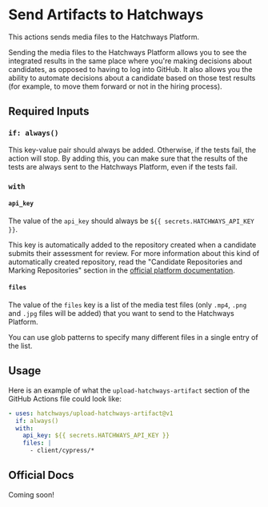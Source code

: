 # Send Artifacts to Hatchways

This actions sends media files to the Hatchways Platform.

Sending the media files to the Hatchways Platform allows you to see the integrated results in the same place where you're making decisions about candidates, as opposed to having to log into GitHub. It also allows you the ability to automate decisions about a candidate based on those test results (for example, to move them forward or not in the hiring process).

## Required Inputs

### `if: always()`

This key-value pair should always be added. Otherwise, if the tests fail, the action will stop. By adding this, you can make sure that the results of the tests are always sent to the Hatchways Platform, even if the tests fail.

### `with`

#### `api_key`

The value of the `api_key` should always be `${{ secrets.HATCHWAYS_API_KEY }}`.

This key is automatically added to the repository created when a candidate submits their assessment for review. For more information about this kind of automatically created repository, read the "Candidate Repositories and Marking Repositories" section in the [official platform documentation](https://docs.hatchways.io/docs/automating-an-assessment#4-optional-display-automated-tests-results-in-the-hatchways-platform).

#### `files`

The value of the `files` key is a list of the media test files (only `.mp4`, `.png` and `.jpg` files will be added) that you want to send to the Hatchways Platform.

You can use glob patterns to specify many different files in a single entry of the list.

## Usage

Here is an example of what the `upload-hatchways-artifact` section of the GitHub Actions file could look like:

```yaml
- uses: hatchways/upload-hatchways-artifact@v1
  if: always()
  with:
    api_key: ${{ secrets.HATCHWAYS_API_KEY }}
    files: |
      - client/cypress/*
```

## Official Docs

Coming soon!
